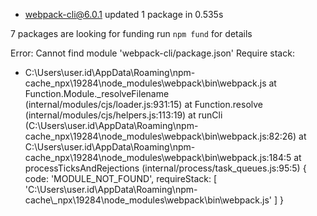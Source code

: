 + webpack-cli@6.0.1
updated 1 package in 0.535s

7 packages are looking for funding
  run `npm fund` for details

Error: Cannot find module 'webpack-cli/package.json'
Require stack:
- C:\Users\user.id\AppData\Roaming\npm-cache\_npx\19284\node_modules\webpack\bin\webpack.js
    at Function.Module._resolveFilename (internal/modules/cjs/loader.js:931:15)
    at Function.resolve (internal/modules/cjs/helpers.js:113:19)
    at runCli (C:\Users\user.id\AppData\Roaming\npm-cache\_npx\19284\node_modules\webpack\bin\webpack.js:82:26)
    at C:\Users\user.id\AppData\Roaming\npm-cache\_npx\19284\node_modules\webpack\bin\webpack.js:184:5
    at processTicksAndRejections (internal/process/task_queues.js:95:5) {
  code: 'MODULE_NOT_FOUND',
  requireStack: [
    'C:\\Users\\user.id\\AppData\\Roaming\\npm-cache\\_npx\\19284\\node_modules\\webpack\\bin\\webpack.js'
  ]
}
